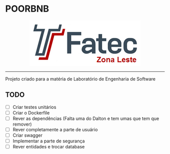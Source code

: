 # POORBNB

<div align="center">
  <img src="src/main/resources/assets/fatec_logo.png" alt="Fatec Logo"/>
</div>

***

Projeto criado para a matéria de Laboratório de Engenharia de Software



## TODO

- [ ] Criar testes unitários
- [ ] Criar o Dockerfile
- [ ] Rever as dependências (Falta uma do Dalton e tem umas que tem que remover)
- [ ] Rever completamente a parte de usuário
- [ ] Criar swagger
- [ ] Implementar a parte de segurança
- [ ] Rever entidades e trocar database
